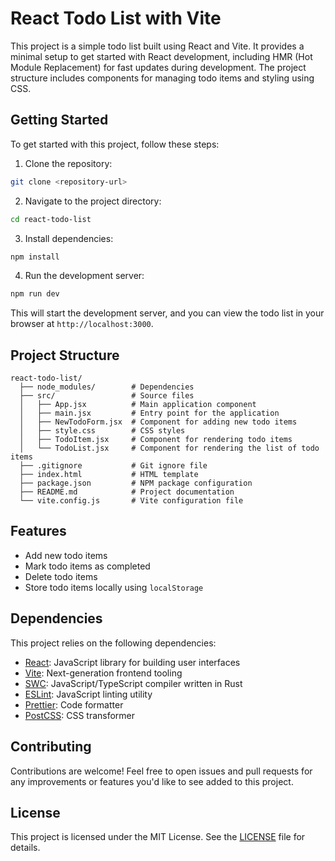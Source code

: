 # React Todo List with Vite

This project is a simple todo list built using React and Vite. It provides a minimal setup to get started with React development, including HMR (Hot Module Replacement) for fast updates during development. The project structure includes components for managing todo items and styling using CSS.

## Getting Started

To get started with this project, follow these steps:

1. Clone the repository:

```bash
git clone <repository-url>
```

2. Navigate to the project directory:

```bash
cd react-todo-list
```

3. Install dependencies:

```bash
npm install
```

4. Run the development server:

```bash
npm run dev
```

This will start the development server, and you can view the todo list in your browser at `http://localhost:3000`.

## Project Structure

```
react-todo-list/
  ├── node_modules/        # Dependencies
  ├── src/                 # Source files
  │   ├── App.jsx          # Main application component
  │   ├── main.jsx         # Entry point for the application
  │   ├── NewTodoForm.jsx  # Component for adding new todo items
  │   ├── style.css        # CSS styles
  │   ├── TodoItem.jsx     # Component for rendering todo items
  │   └── TodoList.jsx     # Component for rendering the list of todo items
  ├── .gitignore           # Git ignore file
  ├── index.html           # HTML template
  ├── package.json         # NPM package configuration
  ├── README.md            # Project documentation
  └── vite.config.js       # Vite configuration file
```

## Features

- Add new todo items
- Mark todo items as completed
- Delete todo items
- Store todo items locally using `localStorage`

## Dependencies

This project relies on the following dependencies:

- [React](https://reactjs.org/): JavaScript library for building user interfaces
- [Vite](https://vitejs.dev/): Next-generation frontend tooling
- [SWC](https://swc.rs/): JavaScript/TypeScript compiler written in Rust
- [ESLint](https://eslint.org/): JavaScript linting utility
- [Prettier](https://prettier.io/): Code formatter
- [PostCSS](https://postcss.org/): CSS transformer

## Contributing

Contributions are welcome! Feel free to open issues and pull requests for any improvements or features you'd like to see added to this project.

## License

This project is licensed under the MIT License. See the [LICENSE](LICENSE) file for details.

 
